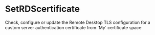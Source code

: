 # SetRDScertificate
Check, configure or update the Remote Desktop TLS configuration for a custom server authentication certificate from 'My' certificate space
